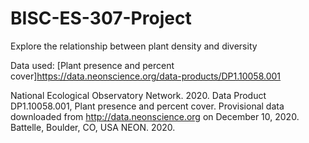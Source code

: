 # BISC-ES-307-Project
Explore the relationship between plant density and diversity

Data used:
[Plant presence and percent cover]<https://data.neonscience.org/data-products/DP1.10058.001>

National Ecological Observatory Network. 2020. Data Product DP1.10058.001, Plant presence and percent cover. Provisional data downloaded from http://data.neonscience.org on December 10, 2020. Battelle, Boulder, CO, USA NEON. 2020.

